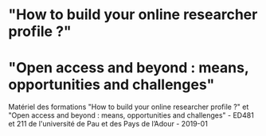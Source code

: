 # "How to build your online researcher profile ?" 
# "Open access and beyond : means, opportunities and challenges"

Matériel des formations "How to build your online researcher profile ?" et "Open access and beyond : means, opportunities and challenges" - ED481 et 211 de l'université de Pau et des Pays de l’Adour - 2019-01
